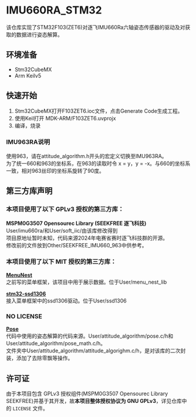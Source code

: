 # IMU660RA_STM32

该仓库实现了STM32F103(ZET6)对逐飞IMU660Ra六轴姿态传感器的驱动及对获取的数据进行姿态解算。

## 环境准备
- Stm32CubeMX  
- Arm Keilv5

## 快速开始

1. Stm32CubeMX打开F103ZET6.ioc文件，点击Generate Code生成工程。  
2. 使用Keil打开 MDK-ARM/F103ZET6.uvprojx  
3. 编译，烧录

### IMU963RA说明
使用963，请在attitude_algorithm.h开头的宏定义切换至IMU963RA。  
为了统一660和963的坐标系，在963的读取时令 x = y，y = -x。与660的坐标系一致，相对963丝印的坐标系旋转了90度。

## 第三方库声明

### 本项目使用了以下 GPLv3 授权的第三方库：

**MSPM0G3507 Opensourec Library (SEEKFREE 逐飞科技)**  
User/imu660ra/和User/soft_iic/由该库修改得到  
项目原地址暂时未知，代码来源2024年电赛省赛时逐飞科技群的开源。  
修改前的文件放到Other/SEEKFREE_IMU660_963中供参考。    

### 本项目使用了以下 MIT 授权的第三方库：  

**[MenuNest](https://github.com/Thybing/MenuNest)**   
之前写的菜单框架，该项目中用于展示数据。位于User/menu_nest_lib   

**[stm32-ssd1306](https://github.com/afiskon/stm32-ssd1306)**  
接入菜单框架中的ssd1306驱动。位于User/ssd1306   

### NO LICENSE

**[Pose](https://github.com/diceTZ/Pose)**   
代码中使用的姿态解算的代码来源。User/attitude_algorithm/pose.c/h和User/attitude_algorithm/pose_math.c/h。  
文件夹中User/attitude_algorithm/attitude_algorighm.c/h，是对该库的二次封装，添加了去除零飘等操作。  

## 许可证  

由于本项目包含 GPLv3 授权组件(MSPM0G3507 Opensourec Library SEEKFREE)并基于其开发，故**本项目整体授权协议为 GNU GPLv3**，详见仓库中的 `LICENSE` 文件。  
